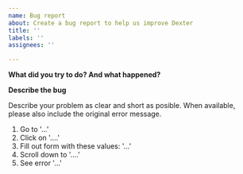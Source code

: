 ```yaml
---
name: Bug report
about: Create a bug report to help us improve Dexter
title: ''
labels: ''
assignees: ''

---
```

**What did you try to do? And what happened?**

**Describe the bug**

Describe your problem as clear and short as posible. 
When available, please also include the original error message.

1. Go to '...'
2. Click on '....'
3. Fill out form with these values: '...'
4. Scroll down to '....'
5. See error '...'

